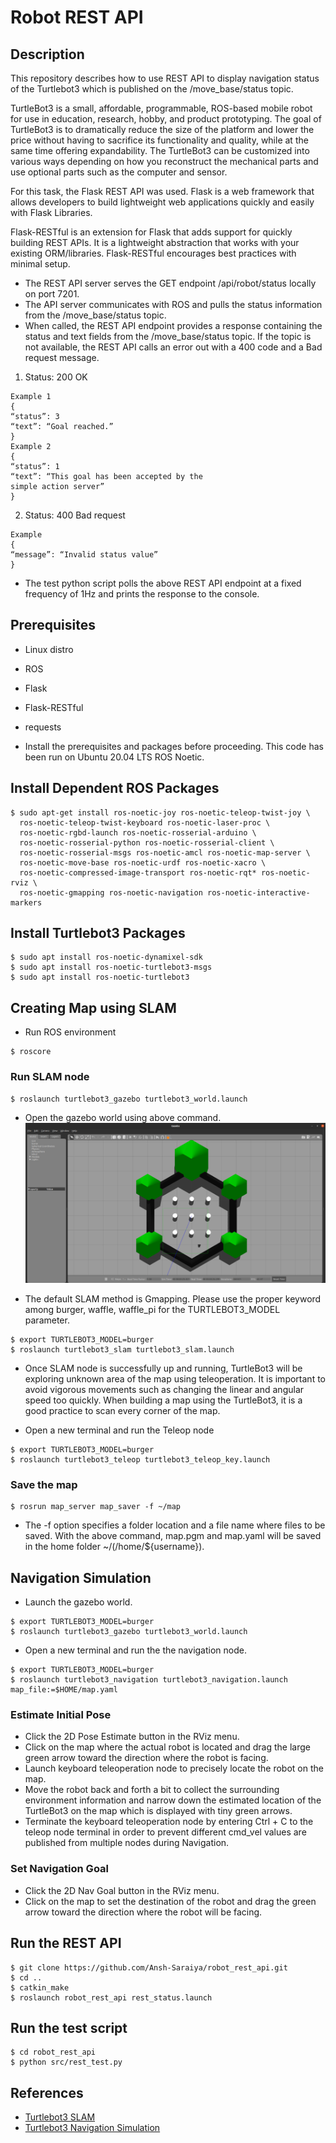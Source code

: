 # Robot REST API

## Description

This repository describes how to use REST API to display navigation status of the Turtlebot3 which is published on the /move_base/status topic.

TurtleBot3 is a small, affordable, programmable, ROS-based mobile robot for use in education, research, hobby, and product prototyping. The goal of TurtleBot3 is to dramatically reduce the size of the platform and lower the price without having to sacrifice its functionality and quality, while at the same time offering expandability. The TurtleBot3 can be customized into various ways depending on how you reconstruct the mechanical parts and use optional parts such as the computer and sensor.

For this task, the Flask REST API was used. Flask is a web framework that allows developers to build lightweight web applications quickly and easily with Flask Libraries. 

Flask-RESTful is an extension for Flask that adds support for quickly building REST APIs. It is a lightweight abstraction that works with your existing ORM/libraries. Flask-RESTful encourages best practices with minimal setup.

- The REST API server serves the GET endpoint /api/robot/status locally on port 7201.
- The API server communicates with ROS and pulls the status information from the /move_base/status topic.
- When called, the REST API endpoint provides a response containing the status and text fields from the /move_base/status topic. If the topic is not available, the REST API calls an error out with a 400 code and a Bad request message.
1. Status: 200 OK
```
Example 1
{
“status”: 3
“text”: “Goal reached.”
}
Example 2
{
“status”: 1
“text”: “This goal has been accepted by the
simple action server”
}
```
2. Status: 400 Bad request
```
Example
{
“message”: “Invalid status value”
}
```
- The test python script polls the above REST API endpoint at a fixed frequency of 1Hz and prints the response to the console.

## Prerequisites

- Linux distro
- ROS
- Flask
- Flask-RESTful
- requests

- Install the prerequisites and packages before proceeding. This code has been run on Ubuntu 20.04 LTS ROS Noetic.

## Install Dependent ROS Packages

```
$ sudo apt-get install ros-noetic-joy ros-noetic-teleop-twist-joy \
  ros-noetic-teleop-twist-keyboard ros-noetic-laser-proc \
  ros-noetic-rgbd-launch ros-noetic-rosserial-arduino \
  ros-noetic-rosserial-python ros-noetic-rosserial-client \
  ros-noetic-rosserial-msgs ros-noetic-amcl ros-noetic-map-server \
  ros-noetic-move-base ros-noetic-urdf ros-noetic-xacro \
  ros-noetic-compressed-image-transport ros-noetic-rqt* ros-noetic-rviz \
  ros-noetic-gmapping ros-noetic-navigation ros-noetic-interactive-markers
  ```
## Install Turtlebot3 Packages

```
$ sudo apt install ros-noetic-dynamixel-sdk
$ sudo apt install ros-noetic-turtlebot3-msgs
$ sudo apt install ros-noetic-turtlebot3
```

## Creating Map using SLAM

- Run ROS environment
```
$ roscore
```

### Run SLAM node

```
$ roslaunch turtlebot3_gazebo turtlebot3_world.launch
```
- Open the gazebo world using above command.
![Gazebo](https://github.com/Ansh-Saraiya/robot_rest_api/blob/master/images/gazebo.png)

- The default SLAM method is Gmapping. Please use the proper keyword among burger, waffle, waffle_pi for the TURTLEBOT3_MODEL parameter.
```
$ export TURTLEBOT3_MODEL=burger
$ roslaunch turtlebot3_slam turtlebot3_slam.launch
```

- Once SLAM node is successfully up and running, TurtleBot3 will be exploring unknown area of the map using teleoperation. It is important to avoid vigorous movements such as changing the linear and angular speed too quickly. When building a map using the TurtleBot3, it is a good practice to scan every corner of the map.

- Open a new terminal and run the Teleop node 
```
$ export TURTLEBOT3_MODEL=burger
$ roslaunch turtlebot3_teleop turtlebot3_teleop_key.launch
```

### Save the map
```
$ rosrun map_server map_saver -f ~/map
```
- The -f option specifies a folder location and a file name where files to be saved. With the above command, map.pgm and map.yaml will be saved in the home folder ~/(/home/${username}).

## Navigation Simulation

- Launch the gazebo world.
```
$ export TURTLEBOT3_MODEL=burger
$ roslaunch turtlebot3_gazebo turtlebot3_world.launch
```

- Open a new terminal and run the the navigation node.
```
$ export TURTLEBOT3_MODEL=burger
$ roslaunch turtlebot3_navigation turtlebot3_navigation.launch map_file:=$HOME/map.yaml
```

### Estimate Initial Pose

- Click the 2D Pose Estimate button in the RViz menu.
- Click on the map where the actual robot is located and drag the large green arrow toward the direction where the robot is facing.
- Launch keyboard teleoperation node to precisely locate the robot on the map.
- Move the robot back and forth a bit to collect the surrounding environment information and narrow down the estimated location of the TurtleBot3 on the map which is displayed with tiny green arrows.
- Terminate the keyboard teleoperation node by entering Ctrl + C to the teleop node terminal in order to prevent different cmd_vel values are published from multiple nodes during Navigation.

### Set Navigation Goal

- Click the 2D Nav Goal button in the RViz menu.
- Click on the map to set the destination of the robot and drag the green arrow toward the direction where the robot will be facing.

## Run the REST API

```
$ git clone https://github.com/Ansh-Saraiya/robot_rest_api.git
$ cd ..
$ catkin_make
$ roslaunch robot_rest_api rest_status.launch
```

## Run the test script

```
$ cd robot_rest_api
$ python src/rest_test.py
```

## References

- [Turtlebot3 SLAM](https://emanual.robotis.com/docs/en/platform/turtlebot3/slam/#slam)
- [Turtlebot3 Navigation Simulation](https://emanual.robotis.com/docs/en/platform/turtlebot3/nav_simulation/)